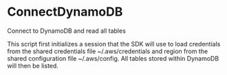 # ConnectDynamoDB
Connect to DynamoDB and read all tables

This script first initializes a session that the SDK will use to load credentials from the shared credentials file ~/.aws/credentials and region from the shared configuration file ~/.aws/config. All tables stored within DynamoDB will then be listed.

